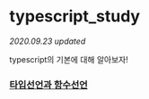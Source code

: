 # typescript_study
*2020.09.23 updated*

typescript의 기본에 대해 알아보자!

### <a href="https://github.com/KumJungMin/typescript_study/blob/master/fundamental.md">타입선언과 함수선언</a>
